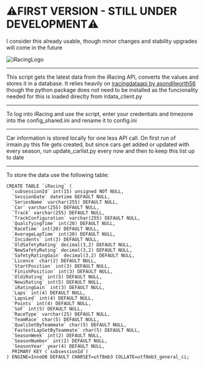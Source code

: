 # ⚠️FIRST VERSION - STILL UNDER DEVELOPMENT⚠️

I consider this already usable, though minor changes and stability upgrades will come in the future


![iRacingLogo](https://s100.iracing.com/wp-content/uploads/2016/07/iRacing-Logo-White-Horizontal-R-1024x189.png "iRacingLogo")

***

This script gets the latest data from the iRacing API, converts the values and stores it in a database. It relies heavily on [iracingdataapi by asondilworth56](https://github.com/jasondilworth56/iracingdataapi) though the python package does not need to be installed as the funcionality needed for this is loaded direclty from irdata_client.py

***

To log into iRacing and use the script, enter your credentials and timezone into the config_shared.ini and rename it to config.ini

***

Car information is stored locally for one less API call. On first run of irmain.py this file gets created, but since cars get added or updated with every season, 
run update_carlist.py every now and then to keep this list up to date

***

To store the data use the following table: 

```
CREATE TABLE `iRacing` (
  `subsessionId` int(15) unsigned NOT NULL,
  `SessionDate` datetime DEFAULT NULL,
  `SeriesName` varchar(255) DEFAULT NULL,
  `Car` varchar(255) DEFAULT NULL,
  `Track` varchar(255) DEFAULT NULL,
  `TrackConfiguration` varchar(255) DEFAULT NULL,
  `QualifyingTime` int(20) DEFAULT NULL,
  `RaceTime` int(20) DEFAULT NULL,
  `AverageLapTime` int(20) DEFAULT NULL,
  `Incidents` int(3) DEFAULT NULL,
  `OldSafetyRating` decimal(3,2) DEFAULT NULL,
  `NewSafetyRating` decimal(3,2) DEFAULT NULL,
  `SafetyRatingGain` decimal(3,2) DEFAULT NULL,
  `Licence` char(2) DEFAULT NULL,
  `StartPosition` int(3) DEFAULT NULL,
  `FinishPosition` int(3) DEFAULT NULL,
  `OldiRating` int(5) DEFAULT NULL,
  `NewiRating` int(5) DEFAULT NULL,
  `iRatingGain` int(3) DEFAULT NULL,
  `Laps` int(4) DEFAULT NULL,
  `LapsLed` int(4) DEFAULT NULL,
  `Points` int(4) DEFAULT NULL,
  `SoF` int(5) DEFAULT NULL,
  `RaceType` varchar(25) DEFAULT NULL,
  `TeamRace` char(5) DEFAULT NULL,
  `QualiSetByTeammate` char(5) DEFAULT NULL,
  `FastestLapSetByTeammate` char(5) DEFAULT NULL,
  `SeasonWeek` int(2) DEFAULT NULL,
  `SeasonNumber` int(2) DEFAULT NULL,
  `SeasonYear` year(4) DEFAULT NULL,
  PRIMARY KEY (`subsessionId`)
) ENGINE=InnoDB DEFAULT CHARSET=utf8mb3 COLLATE=utf8mb3_general_ci;
```